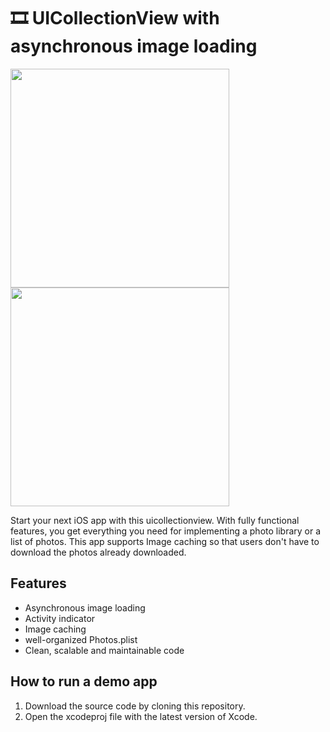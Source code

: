 # 🎞 UICollectionView with asynchronous image loading

<p>
  <img src="https://user-images.githubusercontent.com/50784573/107114365-9a73b200-68a8-11eb-8fa4-7ace882a34ee.gif" Height=350/>
  <img src="https://user-images.githubusercontent.com/50784573/107114373-a3648380-68a8-11eb-924e-8bd5efabacd0.png" Height=350/>
</p>

<p>
Start your next iOS app with this uicollectionview. With fully functional features, you get everything you need for implementing a photo library or a list of photos. This app supports Image caching so that users don't have to download the photos already downloaded. 
</p>

## Features

- Asynchronous image loading
- Activity indicator
- Image caching 
- well-organized Photos.plist
- Clean, scalable and maintainable code

## How to run a demo app

1. Download the source code by cloning this repository.
2. Open the xcodeproj file with the latest version of Xcode.